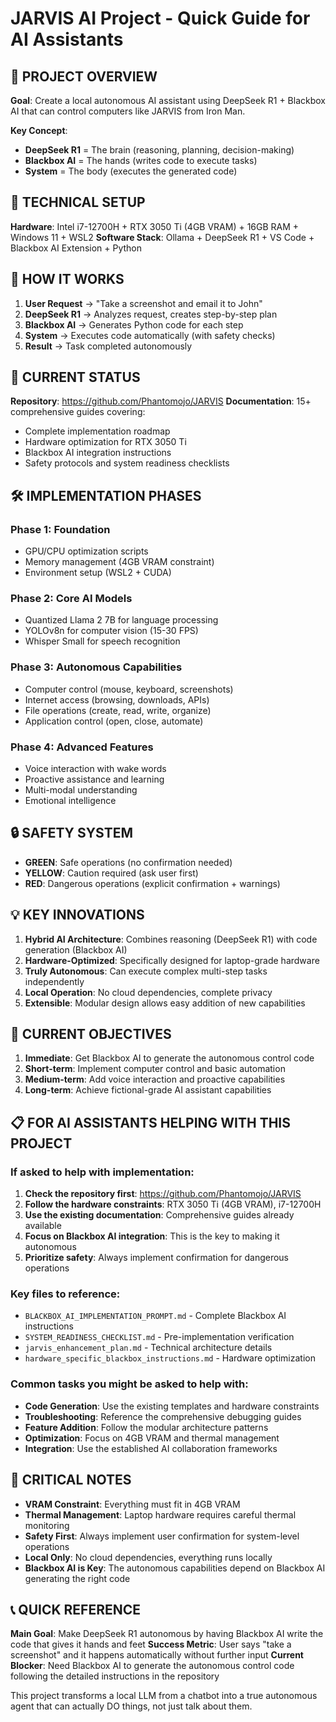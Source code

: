 # JARVIS AI Project - Quick Guide for AI Assistants

## 🎯 PROJECT OVERVIEW
**Goal**: Create a local autonomous AI assistant using DeepSeek R1 + Blackbox AI that can control computers like JARVIS from Iron Man.

**Key Concept**: 
- **DeepSeek R1** = The brain (reasoning, planning, decision-making)
- **Blackbox AI** = The hands (writes code to execute tasks)
- **System** = The body (executes the generated code)

## 🔧 TECHNICAL SETUP
**Hardware**: Intel i7-12700H + RTX 3050 Ti (4GB VRAM) + 16GB RAM + Windows 11 + WSL2
**Software Stack**: Ollama + DeepSeek R1 + VS Code + Blackbox AI Extension + Python

## 🚀 HOW IT WORKS
1. **User Request** → "Take a screenshot and email it to John"
2. **DeepSeek R1** → Analyzes request, creates step-by-step plan
3. **Blackbox AI** → Generates Python code for each step
4. **System** → Executes code automatically (with safety checks)
5. **Result** → Task completed autonomously

## 📁 CURRENT STATUS
**Repository**: https://github.com/Phantomojo/JARVIS
**Documentation**: 15+ comprehensive guides covering:
- Complete implementation roadmap
- Hardware optimization for RTX 3050 Ti
- Blackbox AI integration instructions
- Safety protocols and system readiness checklists

## 🛠️ IMPLEMENTATION PHASES

### Phase 1: Foundation
- GPU/CPU optimization scripts
- Memory management (4GB VRAM constraint)
- Environment setup (WSL2 + CUDA)

### Phase 2: Core AI Models
- Quantized Llama 2 7B for language processing
- YOLOv8n for computer vision (15-30 FPS)
- Whisper Small for speech recognition

### Phase 3: Autonomous Capabilities
- Computer control (mouse, keyboard, screenshots)
- Internet access (browsing, downloads, APIs)
- File operations (create, read, write, organize)
- Application control (open, close, automate)

### Phase 4: Advanced Features
- Voice interaction with wake words
- Proactive assistance and learning
- Multi-modal understanding
- Emotional intelligence

## 🔒 SAFETY SYSTEM
- **GREEN**: Safe operations (no confirmation needed)
- **YELLOW**: Caution required (ask user first)
- **RED**: Dangerous operations (explicit confirmation + warnings)

## 💡 KEY INNOVATIONS
1. **Hybrid AI Architecture**: Combines reasoning (DeepSeek R1) with code generation (Blackbox AI)
2. **Hardware-Optimized**: Specifically designed for laptop-grade hardware
3. **Truly Autonomous**: Can execute complex multi-step tasks independently
4. **Local Operation**: No cloud dependencies, complete privacy
5. **Extensible**: Modular design allows easy addition of new capabilities

## 🎯 CURRENT OBJECTIVES
1. **Immediate**: Get Blackbox AI to generate the autonomous control code
2. **Short-term**: Implement computer control and basic automation
3. **Medium-term**: Add voice interaction and proactive capabilities
4. **Long-term**: Achieve fictional-grade AI assistant capabilities

## 📋 FOR AI ASSISTANTS HELPING WITH THIS PROJECT

### If asked to help with implementation:
1. **Check the repository first**: https://github.com/Phantomojo/JARVIS
2. **Follow the hardware constraints**: RTX 3050 Ti (4GB VRAM), i7-12700H
3. **Use the existing documentation**: Comprehensive guides already available
4. **Focus on Blackbox AI integration**: This is the key to making it autonomous
5. **Prioritize safety**: Always implement confirmation for dangerous operations

### Key files to reference:
- `BLACKBOX_AI_IMPLEMENTATION_PROMPT.md` - Complete Blackbox AI instructions
- `SYSTEM_READINESS_CHECKLIST.md` - Pre-implementation verification
- `jarvis_enhancement_plan.md` - Technical architecture details
- `hardware_specific_blackbox_instructions.md` - Hardware optimization

### Common tasks you might be asked to help with:
- **Code Generation**: Use the existing templates and hardware constraints
- **Troubleshooting**: Reference the comprehensive debugging guides
- **Feature Addition**: Follow the modular architecture patterns
- **Optimization**: Focus on 4GB VRAM and thermal management
- **Integration**: Use the established AI collaboration frameworks

## 🚨 CRITICAL NOTES
- **VRAM Constraint**: Everything must fit in 4GB VRAM
- **Thermal Management**: Laptop hardware requires careful thermal monitoring
- **Safety First**: Always implement user confirmation for system-level operations
- **Local Only**: No cloud dependencies, everything runs locally
- **Blackbox AI is Key**: The autonomous capabilities depend on Blackbox AI generating the right code

## 📞 QUICK REFERENCE
**Main Goal**: Make DeepSeek R1 autonomous by having Blackbox AI write the code that gives it hands and feet
**Success Metric**: User says "take a screenshot" and it happens automatically without further input
**Current Blocker**: Need Blackbox AI to generate the autonomous control code following the detailed instructions in the repository

This project transforms a local LLM from a chatbot into a true autonomous agent that can actually DO things, not just talk about them.

